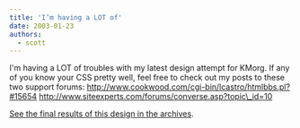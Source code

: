 ```yaml
---
title: 'I’m having a LOT of'
date: 2003-01-23
authors:
  - scott
---
```


I'm having a LOT of troubles with my latest design attempt for KMorg. If any of you know your CSS pretty well, feel free to check out my posts to these two support forums:
http://www.cookwood.com/cgi-bin/lcastro/htmlbbs.pl?#15654
http://www.siteexperts.com/forums/converse.asp?topic\_id=10

[See the final results of this design in the archives](/site-archives/kmorg/v4/).
